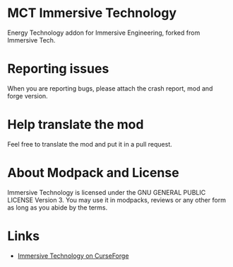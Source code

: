# MCT Immersive Technology
Energy Technology addon for Immersive Engineering, forked from Immersive Tech.<br/>

# Reporting issues
When you are reporting bugs, please attach the crash report, mod and forge version.<br/>

# Help translate the mod
Feel free to translate the mod and put it in a pull request.<br/>

# About Modpack and License
Immersive Technology is licensed under the GNU GENERAL PUBLIC LICENSE Version 3. You may use it in modpacks, reviews or any other form as long as you abide by the terms.<br/>

# Links
- [Immersive Technology on CurseForge](https://www.curseforge.com/minecraft/mc-mods/immersive-technology)<br/>
